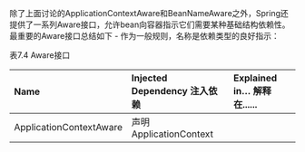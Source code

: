 除了上面讨论的ApplicationContextAware和BeanNameAware之外，Spring还提供了一系列Aware接口，允许bean向容器指示它们需要某种基础结构依赖性。最重要的Aware接口总结如下 - 作为一般规则，名称是依赖类型的良好指示：

表7.4  Aware接口

| Name | Injected Dependency  注入依赖 | Explained in…​   解释在...... |
| :--- | :--- | :--- |
| ApplicationContextAware | 声明ApplicationContext |  |



